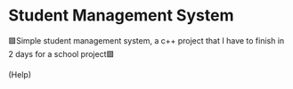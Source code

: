# Student Management System

🟪Simple student management system, a c++ project that I have to finish in 2 days for a school project🟪

(Help)
